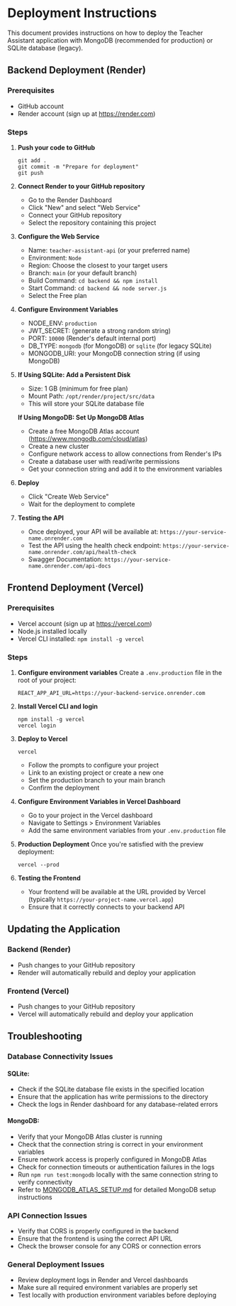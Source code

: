 # Deployment Instructions

This document provides instructions on how to deploy the Teacher Assistant application with MongoDB (recommended for production) or SQLite database (legacy).

## Backend Deployment (Render)

### Prerequisites
- GitHub account
- Render account (sign up at https://render.com)

### Steps

1. **Push your code to GitHub**
   ```
   git add .
   git commit -m "Prepare for deployment"
   git push
   ```

2. **Connect Render to your GitHub repository**
   - Go to the Render Dashboard
   - Click "New" and select "Web Service"
   - Connect your GitHub repository
   - Select the repository containing this project

3. **Configure the Web Service**
   - Name: `teacher-assistant-api` (or your preferred name)
   - Environment: `Node`
   - Region: Choose the closest to your target users
   - Branch: `main` (or your default branch)
   - Build Command: `cd backend && npm install`
   - Start Command: `cd backend && node server.js`
   - Select the Free plan

4. **Configure Environment Variables**
   - NODE_ENV: `production`
   - JWT_SECRET: (generate a strong random string)
   - PORT: `10000` (Render's default internal port)
   - DB_TYPE: `mongodb` (for MongoDB) or `sqlite` (for legacy SQLite)
   - MONGODB_URI: your MongoDB connection string (if using MongoDB)

5. **If Using SQLite: Add a Persistent Disk**
   - Size: 1 GB (minimum for free plan)
   - Mount Path: `/opt/render/project/src/data`
   - This will store your SQLite database file

   **If Using MongoDB: Set Up MongoDB Atlas**
   - Create a free MongoDB Atlas account (https://www.mongodb.com/cloud/atlas)
   - Create a new cluster
   - Configure network access to allow connections from Render's IPs
   - Create a database user with read/write permissions
   - Get your connection string and add it to the environment variables

6. **Deploy**
   - Click "Create Web Service"
   - Wait for the deployment to complete

7. **Testing the API**
   - Once deployed, your API will be available at: `https://your-service-name.onrender.com`
   - Test the API using the health check endpoint: `https://your-service-name.onrender.com/api/health-check`
   - Swagger Documentation: `https://your-service-name.onrender.com/api-docs`

## Frontend Deployment (Vercel)

### Prerequisites
- Vercel account (sign up at https://vercel.com)
- Node.js installed locally
- Vercel CLI installed: `npm install -g vercel`

### Steps

1. **Configure environment variables**
   Create a `.env.production` file in the root of your project:
   ```
   REACT_APP_API_URL=https://your-backend-service.onrender.com
   ```

2. **Install Vercel CLI and login**
   ```
   npm install -g vercel
   vercel login
   ```

3. **Deploy to Vercel**
   ```
   vercel
   ```
   - Follow the prompts to configure your project
   - Link to an existing project or create a new one
   - Set the production branch to your main branch
   - Confirm the deployment

4. **Configure Environment Variables in Vercel Dashboard**
   - Go to your project in the Vercel dashboard
   - Navigate to Settings > Environment Variables
   - Add the same environment variables from your `.env.production` file

5. **Production Deployment**
   Once you're satisfied with the preview deployment:
   ```
   vercel --prod
   ```

6. **Testing the Frontend**
   - Your frontend will be available at the URL provided by Vercel (typically `https://your-project-name.vercel.app`)
   - Ensure that it correctly connects to your backend API

## Updating the Application

### Backend (Render)
- Push changes to your GitHub repository
- Render will automatically rebuild and deploy your application

### Frontend (Vercel)
- Push changes to your GitHub repository
- Vercel will automatically rebuild and deploy your application

## Troubleshooting

### Database Connectivity Issues

#### SQLite:
- Check if the SQLite database file exists in the specified location
- Ensure that the application has write permissions to the directory
- Check the logs in Render dashboard for any database-related errors

#### MongoDB:
- Verify that your MongoDB Atlas cluster is running
- Check that the connection string is correct in your environment variables
- Ensure network access is properly configured in MongoDB Atlas
- Check for connection timeouts or authentication failures in the logs
- Run `npm run test:mongodb` locally with the same connection string to verify connectivity
- Refer to [MONGODB_ATLAS_SETUP.md](./MONGODB_ATLAS_SETUP.md) for detailed MongoDB setup instructions

### API Connection Issues
- Verify that CORS is properly configured in the backend
- Ensure that the frontend is using the correct API URL
- Check the browser console for any CORS or connection errors

### General Deployment Issues
- Review deployment logs in Render and Vercel dashboards
- Make sure all required environment variables are properly set
- Test locally with production environment variables before deploying 